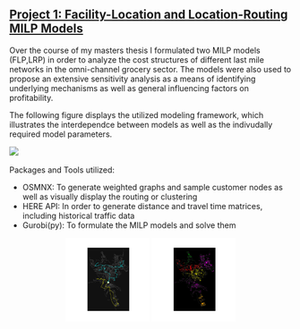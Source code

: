 ## [Project 1: Facility-Location and Location-Routing MILP Models]
Over the course of my masters thesis I formulated two MILP models (FLP,LRP) in order to analyze the cost structures of different last mile networks in the omni-channel grocery sector. The models were also used to propose an extensive sensitivity analysis as a means of identifying underlying mechanisms as well as general influencing factors on profitability.

The following figure displays the utilized modeling framework, which illustrates the interdependce between models as well as the indivudally required model parameters.

![](/images/models.svg)

Packages and Tools utilized:
* OSMNX: To generate weighted graphs and sample customer nodes as well as visually display the routing or clustering
* HERE API: In order to generate distance and travel time matrices, including historical traffic data
* Gurobi(py): To formulate the MILP models and solve them



<p align="middle">
  <img src="/images/wue_routes.svg" width="150" />
  <img src="/images/color_pup_test123.svg" width="150" /> 

</p>










[Project 1: Facility-Location and Location-Routing MILP Models]: https://github.com/rennerm1/thesis
